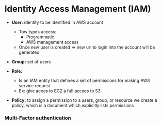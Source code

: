 # Identity Access Management (IAM)
* **User:** identity to be identified in AWS account
    * Tow types access:
        * Programmatic
        * AWS management access
    * Once new user is created => new url to login into the account will be generated
* **Group:** set of users
* **Role:**
    * Is an IAM entity that defines a set of permissions for making AWS service request
    * Ex: give acces to EC2 a full accees to S3

* **Policy:** to assign a permission to a users, group, or resource we create a policy, which is a document which explicitly lists permissions

### Multi-Factor authentication